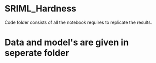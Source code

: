 # SRIML_Hardness

Code folder consists of all the notebook requires to replicate the results.

# Data and model's are given in seperate folder
